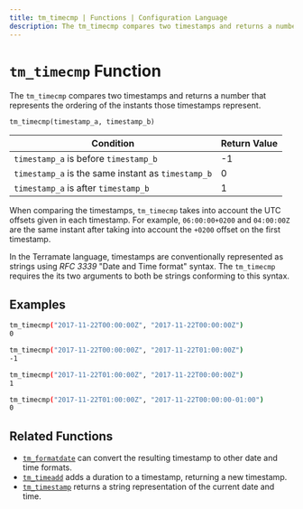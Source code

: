 ```yaml
---
title: tm_timecmp | Functions | Configuration Language
description: The tm_timecmp compares two timestamps and returns a number that represents the ordering of the instants those timestamps represent.
---
```


# `tm_timecmp` Function

The `tm_timecmp` compares two timestamps and returns a number that represents the ordering of the instants those timestamps represent.

```
tm_timecmp(timestamp_a, timestamp_b)
```

| Condition                                          | Return Value |
| -------------------------------------------------- | ------------ |
| `timestamp_a` is before `timestamp_b`              | -1           |
| `timestamp_a` is the same instant as `timestamp_b` | 0            |
| `timestamp_a` is after `timestamp_b`               | 1            |

When comparing the timestamps, `tm_timecmp` takes into account the UTC offsets given in each timestamp. For example, `06:00:00+0200` and `04:00:00Z` are the same instant after taking into account the `+0200` offset on the first timestamp.

In the Terramate language, timestamps are conventionally represented as strings using *RFC 3339* "Date and Time format" syntax. The `tm_timecmp` requires the its two arguments to both be strings conforming to this syntax.

## Examples

```sh
tm_timecmp("2017-11-22T00:00:00Z", "2017-11-22T00:00:00Z")
0

tm_timecmp("2017-11-22T00:00:00Z", "2017-11-22T01:00:00Z")
-1

tm_timecmp("2017-11-22T01:00:00Z", "2017-11-22T00:00:00Z")
1

tm_timecmp("2017-11-22T01:00:00Z", "2017-11-22T00:00:00-01:00")
0
```

## Related Functions

* [`tm_formatdate`](./tm_formatdate.md) can convert the resulting timestamp to
  other date and time formats.
* [`tm_timeadd`](./tm_timeadd.md) adds a duration to a timestamp, returning a new timestamp.
* [`tm_timestamp`](./tm_timestamp.md) returns a string representation of the current date
  and time.
